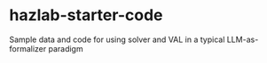 # hazlab-starter-code
Sample data and code for using solver and VAL in a typical LLM-as-formalizer paradigm

